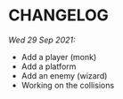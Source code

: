 # CHANGELOG

*Wed 29 Sep 2021:*

- Add a player (monk)
- Add a platform
- Add an enemy (wizard)
- Working on the collisions